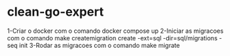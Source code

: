 # clean-go-expert

1-Criar o docker com o comando 
  docker compose up
2-Iniciar as migracoes com o comando 
  make createmigration create -ext=sql -dir=sql/migrations -seq init
3-Rodar as migracoes com o comando
  make migrate